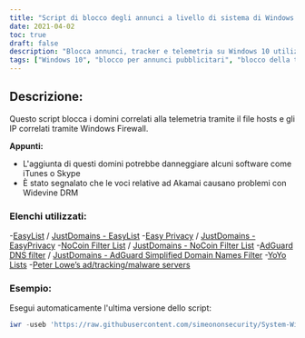 ```yaml
---
title: "Script di blocco degli annunci a livello di sistema di Windows 10 per una migliore privacy e sicurezza"
date: 2021-04-02
toc: true
draft: false
description: "Blocca annunci, tracker e telemetria su Windows 10 utilizzando questo potente script di PowerShell che utilizza il file hosts e Windows Firewall per il blocco degli annunci a livello di sistema."
tags: ["Windows 10", "blocco per annunci pubblicitari", "blocco della telemetria", "Script di PowerShell", "blocco degli annunci a livello di sistema", "intimità", "sicurezza", "EasyList", "Segretezza facile", "Elenco dei filtri NoCoin", "Filtro DNS di AdGuard", "Liste YoYo", "I server del malware di tracciamento degli annunci di Peter Lowe", "firewall di Windows", "elenchi di domini", "bloccare i tracker di Windows", "tracker di blocco", "bloccare gli annunci", "tracciamento dei blocchi"]
---
```


## Descrizione:
Questo script blocca i domini correlati alla telemetria tramite il file hosts e gli IP correlati tramite Windows Firewall.

**Appunti:**
- L'aggiunta di questi domini potrebbe danneggiare alcuni software come iTunes o Skype
- È stato segnalato che le voci relative ad Akamai causano problemi con Widevine DRM

### Elenchi utilizzati:
-[EasyList](https://easylist.to/easylist/easylist.txt) / [JustDomains - EasyList](https://justdomains.github.io/blocklists/lists/easylist-justdomains.txt)
-[Easy Privacy](https://easylist.to/easylist/easyprivacy.txt) / [JustDomains - EasyPrivacy](https://justdomains.github.io/blocklists/lists/easyprivacy-justdomains.txt)
-[NoCoin Filter List](https://github.com/hoshsadiq/adblock-nocoin-list/) / [JustDomains - NoCoin Filter List](https://justdomains.github.io/blocklists/lists/nocoin-justdomains.txt)
-[AdGuard DNS filter](https://github.com/AdguardTeam/AdguardSDNSFilter) / [JustDomains - AdGuard Simplified Domain Names Filter](https://justdomains.github.io/blocklists/lists/adguarddns-justdomains.txt)
-[YoYo Lists](https://pgl.yoyo.org/adservers/serverlist.php)
-[Peter Lowe’s ad/tracking/malware servers](https://pgl.yoyo.org/adservers/policy.php)

### Esempio:

Esegui automaticamente l'ultima versione dello script:
```powershell
iwr -useb 'https://raw.githubusercontent.com/simeononsecurity/System-Wide-Windows-Ad-Blocker/main/sos-system-wide-windows-ad-block.ps1' | iex
```
